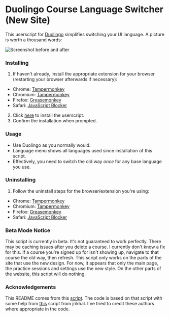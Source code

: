 # Duolingo Course Language Switcher (New Site)

This userscript for [Duolingo](https://www.duolingo.com/) simplifies switching your UI language. A picture is worth a thousand words:

![Screenshot before and after](http://i.imgur.com/BOSvFgR.png)

### Installing

1. If haven't already, install the appropriate extension for your browser (restarting your browser afterwards if necessary):
 * Chrome: [Tampermonkey](https://chrome.google.com/webstore/detail/tampermonkey/dhdgffkkebhmkfjojejmpbldmpobfkfo?hl=en)
 * Chromium: [Tampermonkey](https://chrome.google.com/webstore/detail/tampermonkey/dhdgffkkebhmkfjojejmpbldmpobfkfo?hl=en)
 * Firefox: [Greasemonkey](https://addons.mozilla.org/en-US/firefox/addon/greasemonkey/)
 * Safari: [JavaScript Blocker](http://javascript-blocker.toggleable.com/)
2. Click [here](https://github.com/zeta12ti/DuolingoCourseSwitcher/raw/master/DuolingoCourseSwitcher.user.js) to install the userscript.
3. Confirm the installation when prompted.

### Usage

* Use Duolingo as you normally would.
* Language menu shows all languages used since installation of this script.
* Effectively, you need to switch the old way *once* for any base language you use.

### Uninstalling

1. Follow the uninstall steps for the browser/extension you're using:
 * Chrome: [Tampermonkey](http://tampermonkey.net/faq.php?ext=dhdg#Q101)
 * Chromium: [Tampermonkey](http://tampermonkey.net/faq.php?ext=dhdg#Q101)
 * Firefox: [Greasemonkey](http://wiki.greasespot.net/Greasemonkey_Manual:Script_Management)
 * Safari: [JavaScript Blocker](http://javascript-blocker.toggleable.com/)
 
### Beta Mode Notice
This script is currently in beta. It's not guaranteed to work perfectly. There may be caching issues after you delete a course. I currently don't know a fix for this. If a course you're signed up for isn't showing up, navigate to that course the old way, then refresh. This script only works on the parts of the site that use the new design. For now, it appears that only the main page, the practice sessions and settings use the new style. On the other parts of the website, this script will do nothing.

### Acknowledgements

This README comes from this [script](https://github.com/arekolek/DuolingoCourseSwitcher/). The code is based on that script with some help from [this](https://gist.github.com/jrikhal/1d3fc649d496ca03a3da0d728e1e8ced) script from jrikhal. I've tried to credit these authors where appropriate in the code.
